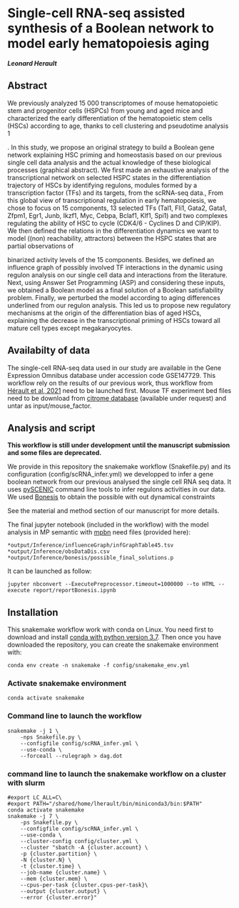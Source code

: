 
# Single-cell RNA-seq assisted synthesis of a Boolean network to model early hematopoiesis aging
***Leonard Herault***

## Abstract
We previously analyzed 15 000 transcriptomes of mouse hematopoietic stem and
progenitor cells (HSPCs) from young and aged mice and characterized the early
differentiation of the hematopoietic stem cells (HSCs) according to age, thanks to cell
clustering and pseudotime analysis 1

. In this study, we propose an original strategy to build
a Boolean gene network explaining HSC priming and homeostasis based on our previous
single cell data analysis and the actual knowledge of these biological processes (graphical
abstract).
We first made an exhaustive analysis of the transcriptional network on selected HSPC
states in the differentiation trajectory of HSCs by identifying regulons, modules formed by a
transcription factor (TFs) and its targets, from the scRNA-seq data., From this global view
of transcriptional regulation in early hematopoiesis, we chose to focus on 15 components,
13 selected TFs (Tal1, Fli1, Gata2, Gata1, Zfpm1, Egr1, Junb, Ikzf1, Myc, Cebpa, Bclaf1,
Klf1, Spi1) and two complexes regulating the ability of HSC to cycle (CDK4/6 - Cyclines D
and CIP/KIP). We then defined the relations in the differentiation dynamics we want to model
((non) reachability, attractors) between the HSPC states that are partial observations of

binarized activity levels of the 15 components. Besides, we defined an influence graph of
possibly involved TF interactions in the dynamic using regulon analysis on our single cell
data and interactions from the literature. Next, using Answer Set Programming (ASP) and
considering these inputs, we obtained a Boolean model as a final solution of a Boolean
satisfiability problem. Finally, we perturbed the model according to aging differences
underlined from our regulon analysis. This led us to propose new regulatory mechanisms at
the origin of the differentiation bias of aged HSCs, explaining the decrease in the
transcriptional priming of HSCs toward all mature cell types except megakaryocytes.



## Availabilty of data

The single-cell RNA-seq data used in our study are available in the Gene Expression Omnibus database under accession code GSE147729.
This workflow rely on the results of our previous work, thus workflow from [Hérault et al, 2021](https://bmcbiol.biomedcentral.com/articles/10.1186/s12915-021-00955-z) need to be launched first.
Mouse TF experiment bed files need to be download from [citrome database](http://cistrome.org/db/#/) (available under request) and untar as input/mouse_factor.

## Analysis and script

**This workflow is still under development until the manuscript submission and some files are deprecated.**

We provide in this repository the snakemake workflow (Snakefile.py) and its configuration (config/scRNA_infer.yml) we developped to infer a gene boolean network from our previous analysed the single cell RNA seq data.
It uses [pySCENIC](https://pyscenic.readthedocs.io/en/latest/) command line tools to infer regulons activities in our data. We used [Bonesis](https://github.com/bioasp/bonesis.git) to obtain the possible with out dynamical constraints 

See the material and method section of our manuscript for more details.

The final jupyter notebook (included in the workflow) with the model analysis in MP semantic with [mpbn](https://github.com/pauleve/mpbn) need files (provided here):

    *output/Inference/influenceGraph/infGraphTable45.tsv
    *output/Inference/obsDataDis.csv
    *output/Inference/bonesis/possible_final_solutions.p
    
It can be launched as follow:   

    jupyter nbconvert --ExecutePreprocessor.timeout=1000000 --to HTML --execute report/reportBonesis.ipynb


## Installation

This snakemake workflow work with conda on Linux.
You need first to download and install [conda with python version 3.7](https://docs.conda.io/en/latest/miniconda.html).
Then once you have downloaded the repository, you can create the snakemake environment with:

    conda env create -n snakemake -f config/snakemake_env.yml

### Activate snakemake environment

    conda activate snakemake

### Command line to launch the  workflow 

    snakemake -j 1 \
        -nps Snakefile.py \
        --configfile config/scRNA_infer.yml \
        --use-conda \
        --forceall --rulegraph > dag.dot

### command line to launch the snakemake workflow on a cluster with slurm
    
    #export LC_ALL=C\
    #export PATH="/shared/home/lherault/bin/miniconda3/bin:$PATH"
    conda activate snakemake
    snakemake -j 7 \
        -ps Snakefile.py \
        --configfile config/scRNA_infer.yml \
        --use-conda \
        --cluster-config config/cluster.yml \
        --cluster "sbatch -A {cluster.account} \
        -p {cluster.partition} \
        -N {cluster.N} \
        -t {cluster.time} \
        --job-name {cluster.name} \
        --mem {cluster.mem} \
        --cpus-per-task {cluster.cpus-per-task}\
        --output {cluster.output} \
        --error {cluster.error}"
